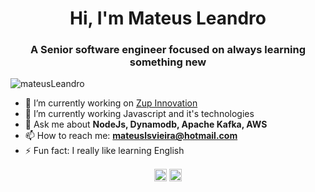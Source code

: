 <h1 align="center">Hi, I'm Mateus Leandro</h1>
<h3 align="center">A Senior software engineer focused on always learning something new</h3>
<p align="left"> <img src="https://komarev.com/ghpvc/?username=mateusmlsv" alt="mateusLeandro" /> </p>

- 🔭 I’m currently working on [Zup Innovation](https://www.zup.com.br/)
- 🌱 I’m currently working Javascript and it's technologies
- 💬 Ask me about **NodeJs, Dynamodb, Apache Kafka, AWS**
- 📫 How to reach me: **mateuslsvieira@hotmail.com**
- ⚡ Fun fact: I really like learning English

<p align="center">
<a href="https://linkedin.com/in/mateuslsvieira" target="blank"><img align="center" src="https://cdn.jsdelivr.net/npm/simple-icons@3.0.1/icons/linkedin.svg" alt="mateusmlsv" height="20" width="20" /></a>
<a href="https://instagram.com/mateuslvieira" target="blank"><img align="center" src="https://cdn.jsdelivr.net/npm/simple-icons@3.0.1/icons/instagram.svg" alt="maykbrito" height="20" width="20" /></a>
</p>

<!--
**maykbrito/maykbrito** is a ✨ _special_ ✨ repository because its `README.md` (this file) appears on your GitHub profile.

Here are some ideas to get you started:

- 🔭 I’m currently working on ...
- 🌱 I’m currently learning ...
- 👯 I’m looking to collaborate on ...
- 🤔 I’m looking for help with ...
- 💬 Ask me about ...
- 📫 How to reach me: ...
- 😄 Pronouns: ...
- ⚡ Fun fact: ...
-->
